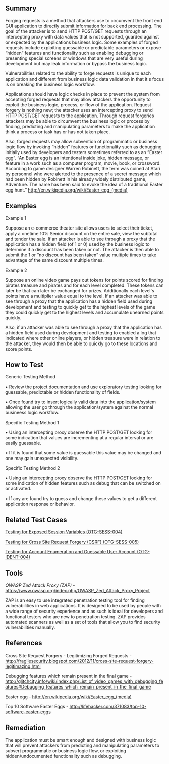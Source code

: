 ## Summary

Forging requests is a method that attackers use to circumvent the front
end GUI application to directly submit information for back end
processing. The goal of the attacker is to send HTTP POST/GET requests
through an intercepting proxy with data values that is not supported,
guarded against or expected by the applications business logic. Some
examples of forged requests include exploiting guessable or predictable
parameters or expose “hidden” features and functionality such as
enabling debugging or presenting special screens or windows that are
very useful during development but may leak information or bypass the
business logic.

Vulnerabilities related to the ability to forge requests is unique to
each application and different from business logic data validation in
that it s focus is on breaking the business logic workflow.

Applications should have logic checks in place to prevent the system
from accepting forged requests that may allow attackers the opportunity
to exploit the business logic, process, or flow of the application.
Request forgery is nothing new; the attacker uses an intercepting proxy
to send HTTP POST/GET requests to the application. Through request
forgeries attackers may be able to circumvent the business logic or
process by finding, predicting and manipulating parameters to make the
application think a process or task has or has not taken place.

Also, forged requests may allow subvention of programmatic or business
logic flow by invoking “hidden” features or functionality such as
debugging initially used by developers and testers sometimes referred to
as an ”Easter egg”. “An Easter egg is an intentional inside joke, hidden
message, or feature in a work such as a computer program, movie, book,
or crossword. According to game designer Warren Robinett, the term was
coined at Atari by personnel who were alerted to the presence of a
secret message which had been hidden by Robinett in his already widely
distributed game, Adventure. The name has been said to evoke the idea of
a traditional Easter egg hunt.”
<http://en.wikipedia.org/wiki/Easter_egg_(media)>

## Examples

Example 1

Suppose an e-commerce theater site allows users to select their ticket,
apply a onetime 10% Senior discount on the entire sale, view the
subtotal and tender the sale. If an attacker is able to see through a
proxy that the application has a hidden field (of 1 or 0) used by the
business logic to determine if a discount has been taken or not. The
attacker is then able to submit the 1 or “no discount has been taken”
value multiple times to take advantage of the same discount multiple
times.

Example 2

Suppose an online video game pays out tokens for points scored for
finding pirates treasure and pirates and for each level completed. These
tokens can later be that can later be exchanged for prizes. Additionally
each level's points have a multiplier value equal to the level. If an
attacker was able to see through a proxy that the application has a
hidden field used during development and testing to quickly get to the
highest levels of the game they could quickly get to the highest levels
and accumulate unearned points quickly.

Also, if an attacker was able to see through a proxy that the
application has a hidden field used during development and testing to
enabled a log that indicated where other online players, or hidden
treasure were in relation to the attacker, they would then be able to
quickly go to these locations and score points.

## How to Test

Generic Testing Method

• Review the project documentation and use exploratory testing looking
for guessable, predictable or hidden functionality of fields.

• Once found try to insert logically valid data into the
application/system allowing the user go through the application/system
against the normal busineess logic workflow.

Specific Testing Method 1

• Using an intercepting proxy observe the HTTP POST/GET looking for some
indication that values are incrementing at a regular interval or are
easily guessable.

• If it is found that some value is guessable this value may be changed
and one may gain unexpected visibility.

Specific Testing Method 2

• Using an intercepting proxy observe the HTTP POST/GET looking for some
indication of hidden features such as debug that can be switched on or
activated.

• If any are found try to guess and change these values to get a
different application response or behavior.

## Related Test Cases

[Testing for Exposed Session Variables
(OTG-SESS-004)](Testing_for_Exposed_Session_Variables_\(OTG-SESS-004\) "wikilink")

[Testing for Cross Site Request Forgery (CSRF)
(OTG-SESS-005)](Testing_for_CSRF_\(OTG-SESS-005\) "wikilink")

[Testing for Account Enumeration and Guessable User Account
(OTG-IDENT-004)](Testing_for_Account_Enumeration_and_Guessable_User_Account_\(OTG-IDENT-004\) "wikilink")

## Tools

*OWASP Zed Attack Proxy (ZAP)* -
<https://www.owasp.org/index.php/OWASP_Zed_Attack_Proxy_Project>

ZAP is an easy to use integrated penetration testing tool for finding
vulnerabilities in web applications. It is designed to be used by people
with a wide range of security experience and as such is ideal for
developers and functional testers who are new to penetration testing.
ZAP provides automated scanners as well as a set of tools that allow you
to find security vulnerabilities manually.

## References

Cross Site Request Forgery - Legitimizing Forged Requests -
<http://fragilesecurity.blogspot.com/2012/11/cross-site-request-forgery-legitimazing.html>

Debugging features which remain present in the final game -
<http://glitchcity.info/wiki/index.php/List_of_video_games_with_debugging_features#Debugging_features_which_remain_present_in_the_final_game>

Easter egg - <http://en.wikipedia.org/wiki/Easter_egg_(media)>

Top 10 Software Easter Eggs -
<http://lifehacker.com/371083/top-10-software-easter-eggs>

## Remediation

The application must be smart enough and designed with business logic
that will prevent attackers from predicting and manipulating parameters
to subvert programmatic or business logic flow, or exploiting
hidden/undocumented functionality such as debugging.
